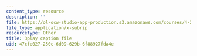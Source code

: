 ```yaml
---
content_type: resource
description: ''
file: https://ol-ocw-studio-app-production.s3.amazonaws.com/courses/4-241j-theory-of-city-form-spring-2013/47cfe027250c6d09629b6f88927fda4e_0su7rM_7_DM.srt
file_type: application/x-subrip
resourcetype: Other
title: 3play caption file
uid: 47cfe027-250c-6d09-629b-6f88927fda4e
---
```

